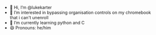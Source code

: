 - 👋 Hi, I’m @lukekarter
- 👀 I’m interested in bypassing organisation controls on my chromebook that i can't unenroll
- 🌱 I’m currently learning python and C
- 😄 Pronouns: he/him

<!---
lukekarter/lukekarter is a ✨ special ✨ repository because its `README.md` (this file) appears on your GitHub profile.
You can click the Preview link to take a look at your changes.
--->
